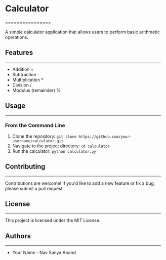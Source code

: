 # Calculator
================

A simple calculator application that allows users to perform basic arithmetic operations.

## Features
-----------

* Addition +
* Subtraction -
* Multiplication *
* Division /
* Modulus (remainder) %

## Usage
-----

### From the Command Line

1. Clone the repository: `git clone https://github.com/your-username/calculator.git`
2. Navigate to the project directory: `cd calculator`
3. Run the calculator: `python calculator.py`


## Contributing
------------

Contributions are welcome! If you'd like to add a new feature or fix a bug, please submit a pull request.

## License
-------

This project is licensed under the MIT License.

## Authors
-------

* Your Name - Nav Sanya Anand